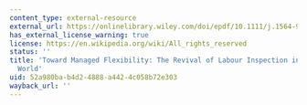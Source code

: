 ```yaml
---
content_type: external-resource
external_url: https://onlinelibrary.wiley.com/doi/epdf/10.1111/j.1564-913X.2008.00021.x
has_external_license_warning: true
license: https://en.wikipedia.org/wiki/All_rights_reserved
status: ''
title: 'Toward Managed Flexibility: The Revival of Labour Inspection in the Latin
  World'
uid: 52a980ba-b4d2-4888-a442-4c058b72e303
wayback_url: ''
---
```


